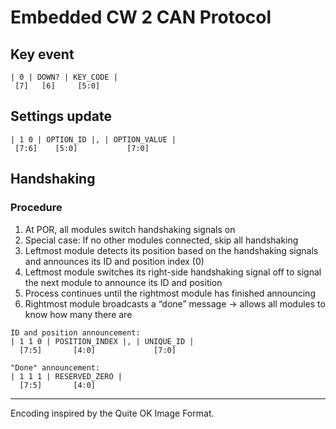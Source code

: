 # Embedded CW 2 CAN Protocol

## Key event

```
| 0 | DOWN? | KEY_CODE |
 [7]   [6]     [5:0]
```

## Settings update

```
| 1 0 | OPTION_ID |, | OPTION_VALUE |
 [7:6]    [5:0]           [7:0]
```

## Handshaking

### Procedure

1. At POR, all modules switch handshaking signals on
2. Special case: If no other modules connected, skip all handshaking
3. Leftmost module detects its position based on the handshaking signals and announces its ID and position index (0)
4. Leftmost module switches its right-side handshaking signal off to signal the next module to announce its ID and position
5. Process continues until the rightmost module has finished announcing
6. Rightmost module broadcasts a “done” message → allows all modules to know how many there are

```
ID and position announcement:
| 1 1 0 | POSITION_INDEX |, | UNIQUE_ID |
  [7:5]       [4:0]             [7:0]
```

```
"Done" announcement:
| 1 1 1 | RESERVED_ZERO |
  [7:5]       [4:0]
```

---

Encoding inspired by the Quite OK Image Format. 
